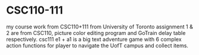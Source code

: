 # CSC110-111
my course work from CSC110+111 from University of Toronto
assignment 1 & 2 are from CSC110, picture color editing program and GoTrain delay table respectively.
csc111 e1 + a1 is a big text adventure game with 6 complex action functions for player to navigate the UofT campus and collect items.
